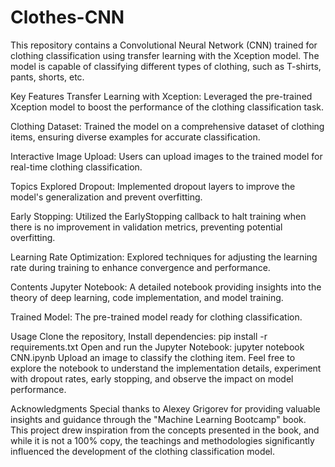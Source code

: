 # Clothes-CNN
This repository contains a Convolutional Neural Network (CNN) trained for clothing classification using transfer learning with the Xception model. The model is capable of classifying different types of clothing, such as T-shirts, pants, shorts, etc.

Key Features
Transfer Learning with Xception: Leveraged the pre-trained Xception model to boost the performance of the clothing classification task.

Clothing Dataset: Trained the model on a comprehensive dataset of clothing items, ensuring diverse examples for accurate classification.

Interactive Image Upload: Users can upload images to the trained model for real-time clothing classification.

Topics Explored
Dropout: Implemented dropout layers to improve the model's generalization and prevent overfitting.

Early Stopping: Utilized the EarlyStopping callback to halt training when there is no improvement in validation metrics, preventing potential overfitting.

Learning Rate Optimization: Explored techniques for adjusting the learning rate during training to enhance convergence and performance.

Contents
Jupyter Notebook: A detailed notebook providing insights into the theory of deep learning, code implementation, and model training.

Trained Model: The pre-trained model ready for clothing classification.

Usage
Clone the repository,
Install dependencies: pip install -r requirements.txt
Open and run the Jupyter Notebook: jupyter notebook CNN.ipynb
Upload an image to classify the clothing item.
Feel free to explore the notebook to understand the implementation details, experiment with dropout rates, early stopping, and observe the impact on model performance.

Acknowledgments
Special thanks to Alexey Grigorev for providing valuable insights and guidance through the "Machine Learning Bootcamp" book. This project drew inspiration from the concepts presented in the book, and while it is not a 100% copy, the teachings and methodologies significantly influenced the development of the clothing classification model.
